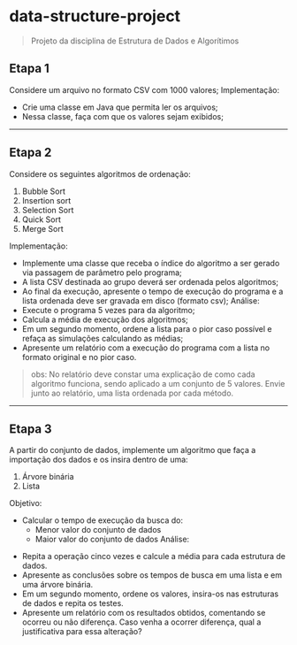 # data-structure-project

> Projeto da disciplina de Estrutura de Dados e Algorítimos

## Etapa 1
Considere um arquivo no formato CSV com 1000 valores;
Implementação:
* Crie uma classe em Java que permita ler os arquivos;
* Nessa classe, faça com que os valores sejam exibidos;
----------------------------
## Etapa 2
Considere os seguintes algoritmos de ordenação:
1. Bubble Sort
2. Insertion sort
3. Selection Sort
4. Quick Sort
5. Merge Sort

Implementação:
* Implemente uma classe que receba o índice do algoritmo a ser gerado via passagem de parâmetro pelo programa;
* A lista CSV destinada ao grupo deverá ser ordenada pelos algoritmos;
* Ao final da execução, apresente o tempo de execução do programa e a lista ordenada deve ser gravada em disco (formato csv);
Análise:
* Execute o programa 5 vezes para da algoritmo;
* Calcula a média de execução dos algoritmos;
* Em um segundo momento, ordene a lista para o pior caso possível e refaça as simulações calculando as médias;
* Apresente um relatório com a execução do programa com a lista no formato original e no pior caso.

> obs: No relatório deve constar uma explicação de como cada algoritmo funciona, sendo aplicado a um conjunto de 5 valores. Envie junto ao relatório, uma lista ordenada por cada método.
--------------------------
## Etapa 3
A partir do conjunto de dados, implemente um algoritmo que faça a importação dos dados e os insira dentro de uma:
1. Árvore binária
2. Lista

Objetivo:
- Calcular o tempo de execução da busca do:
  * Menor valor do conjunto de dados
  * Maior valor do conjunto de dados
Análise:
* Repita a operação cinco vezes e calcule a média para cada estrutura de dados.
* Apresente as conclusões sobre os tempos de busca em uma lista e em uma árvore binária.
* Em um segundo momento, ordene os valores, insira-os nas estruturas de dados e repita os testes.
* Apresente um relatório com os resultados obtidos, comentando se ocorreu ou não diferença. Caso venha a ocorrer diferença, qual a justificativa para essa alteração?
